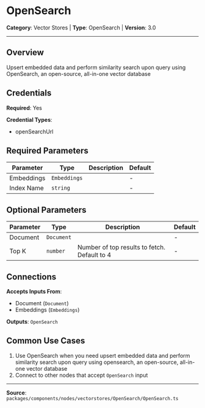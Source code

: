 # OpenSearch

**Category**: Vector Stores | **Type**: OpenSearch | **Version**: 3.0

---

## Overview

Upsert embedded data and perform similarity search upon query using OpenSearch, an open-source, all-in-one vector database

## Credentials

**Required**: Yes

**Credential Types**:
- openSearchUrl

## Required Parameters

| Parameter | Type | Description | Default |
|-----------|------|-------------|---------|
| Embeddings | `Embeddings` |  | - |
| Index Name | `string` |  | - |

## Optional Parameters

| Parameter | Type | Description | Default |
|-----------|------|-------------|---------|
| Document | `Document` |  | - |
| Top K | `number` | Number of top results to fetch. Default to 4 | - |

## Connections

**Accepts Inputs From**:
- Document (`Document`)
- Embeddings (`Embeddings`)

**Outputs**: `OpenSearch`

## Common Use Cases

1. Use OpenSearch when you need upsert embedded data and perform similarity search upon query using opensearch, an open-source, all-in-one vector database
2. Connect to other nodes that accept `OpenSearch` input

---

**Source**: `packages/components/nodes/vectorstores/OpenSearch/OpenSearch.ts`
